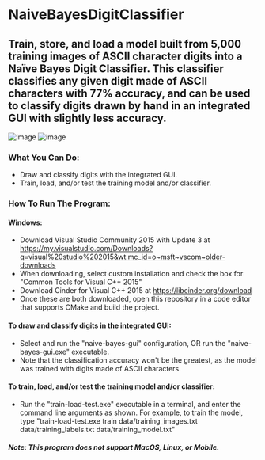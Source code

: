 # NaiveBayesDigitClassifier
## Train, store, and load a model built from 5,000 training images of ASCII character digits into a Naïve Bayes Digit Classifier. This classifier classifies any given digit made of ASCII characters with 77% accuracy, and can be used to classify digits drawn by hand in an integrated GUI with slightly less accuracy.

![image](https://user-images.githubusercontent.com/47235519/130899834-3c670064-c2cb-4079-909a-987b13794cd0.png)
![image](https://user-images.githubusercontent.com/47235519/130899896-91b09f97-c9d6-4131-8c94-a21da8567a9a.png)
### What You Can Do:
- Draw and classify digits with the integrated GUI.
- Train, load, and/or test the training model and/or classifier.

### How To Run The Program:

#### Windows:
- Download Visual Studio Community 2015 with Update 3 at https://my.visualstudio.com/Downloads?q=visual%20studio%202015&wt.mc_id=o~msft~vscom~older-downloads
- When downloading, select custom installation and check the box for "Common Tools for Visual C++ 2015"
- Download Cinder for Visual C++ 2015 at https://libcinder.org/download
- Once these are both downloaded, open this repository in a code editor that supports CMake and build the project.

#### To draw and classify digits in the integrated GUI:
- Select and run the "naive-bayes-gui" configuration, OR run the "naive-bayes-gui.exe" executable.
- Note that the classification accuracy won't be the greatest, as the model was trained with digits made of ASCII characters.

#### To train, load, and/or test the training model and/or classifier:
- Run the "train-load-test.exe" executable in a terminal, and enter the command line arguments as shown. For example, to train the model, type "train-load-test.exe train data/training_images.txt data/training_labels.txt data/training_model.txt"


##### Note: This program does not support MacOS, Linux, or Mobile.
